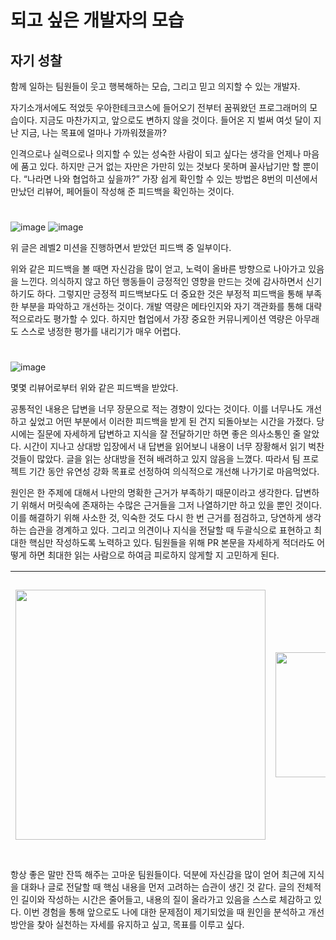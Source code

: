 # 되고 싶은 개발자의 모습

## 자기 성찰

함께 일하는 팀원들이 웃고 행복해하는 모습, 그리고 믿고 의지할 수 있는 개발자.  
  
자기소개서에도 적었듯 우아한테크코스에 들어오기 전부터 꿈꿔왔던 프로그래머의 모습이다. 
지금도 마찬가지고, 앞으로도 변하지 않을 것이다. 
들어온 지 벌써 여섯 달이 지난 지금, 나는 목표에 얼마나 가까워졌을까? 
  
인격으로나 실력으로나 의지할 수 있는 성숙한 사람이 되고 싶다는 생각을 언제나 마음에 품고 있다. 
하지만 근거 없는 자만은 가만히 있는 것보다 못하며 꼴사납기만 할 뿐이다. 
“나라면 나와 협업하고 싶을까?” 가장 쉽게 확인할 수 있는 방법은 8번의 미션에서 만났던 리뷰어, 페어들이 작성해 준 피드백을 확인하는 것이다.

#

![image](https://github.com/user-attachments/assets/7ddd18bf-e7b7-4c8d-901d-d3e55ec21324)
![image](https://github.com/user-attachments/assets/f58f587d-0150-4f53-838d-d7dca7c01122)

위 글은 레벨2 미션을 진행하면서 받았던 피드백 중 일부이다.  
  
위와 같은 피드백을 볼 때면 자신감을 많이 얻고, 노력이 올바른 방향으로 나아가고 있음을 느낀다. 
의식하지 않고 하던 행동들이 긍정적인 영향을 만드는 것에 감사하면서 신기하기도 하다. 
그렇지만 긍정적 피드백보다도 더 중요한 것은 부정적 피드백을 통해 부족한 부분을 파악하고 개선하는 것이다. 
개발 역량은 메타인지와 자기 객관화를 통해 대략적으로라도 평가할 수 있다. 
하지만 협업에서 가장 중요한 커뮤니케이션 역량은 아무래도 스스로 냉정한 평가를 내리기가 매우 어렵다.

#

![image](https://github.com/user-attachments/assets/85120b12-090a-4f3c-82e6-7ae2c212b9aa)

몇몇 리뷰어로부터 위와 같은 피드백을 받았다.  
  
공통적인 내용은 답변을 너무 장문으로 적는 경향이 있다는 것이다. 
이를 너무나도 개선하고 싶었고 어떤 부분에서 이러한 피드백을 받게 된 건지 되돌아보는 시간을 가졌다.
당시에는 질문에 자세하게 답변하고 지식을 잘 전달하기만 하면 좋은 의사소통인 줄 알았다. 
시간이 지나고 상대방 입장에서 내 답변을 읽어보니 내용이 너무 장황해서 읽기 벅찬 것들이 많았다. 
글을 읽는 상대방을 전혀 배려하고 있지 않음을 느꼈다. 따라서 팀 프로젝트 기간 동안 유연성 강화 목표로 선정하여 의식적으로 개선해 나가기로 마음먹었다.
  
원인은 한 주제에 대해서 나만의 명확한 근거가 부족하기 때문이라고 생각한다. 
답변하기 위해서 머릿속에 존재하는 수많은 근거들을 그저 나열하기만 하고 있을 뿐인 것이다. 
이를 해결하기 위해 사소한 것, 익숙한 것도 다시 한 번 근거를 점검하고, 당연하게 생각하는 습관을 경계하고 있다. 
그리고 의견이나 지식을 전달할 때 두괄식으로 표현하고 최대한 핵심만 작성하도록 노력하고 있다. 
팀원들을 위해 PR 본문을 자세하게 적더라도 어떻게 하면 최대한 읽는 사람으로 하여금 피로하지 않게할 지 고민하게 된다.

| <img src="https://github.com/user-attachments/assets/5584ef2b-1ed9-4145-a2df-c6eb7552f568" height=400> | <img src="https://github.com/user-attachments/assets/ea55c3c4-938b-4cdf-b7ca-d812ac675a08" height=200> | <img src="https://github.com/user-attachments/assets/581390ff-31b0-4020-8644-43ccda2d324d" height=450> |
|----|----|----|

항상 좋은 말만 잔뜩 해주는 고마운 팀원들이다.
덕분에 자신감을 많이 얻어 최근에 지식을 대화나 글로 전달할 때 핵심 내용을 먼저 고려하는 습관이 생긴 것 같다. 
글의 전체적인 길이와 작성하는 시간은 줄어들고, 내용의 질이 올라가고 있음을 스스로 체감하고 있다. 
이번 경험을 통해 앞으로도 나에 대한 문제점이 제기되었을 때 원인을 분석하고 개선 방안을 찾아 실천하는 자세를 유지하고 싶고, 목표를 이루고 싶다.
